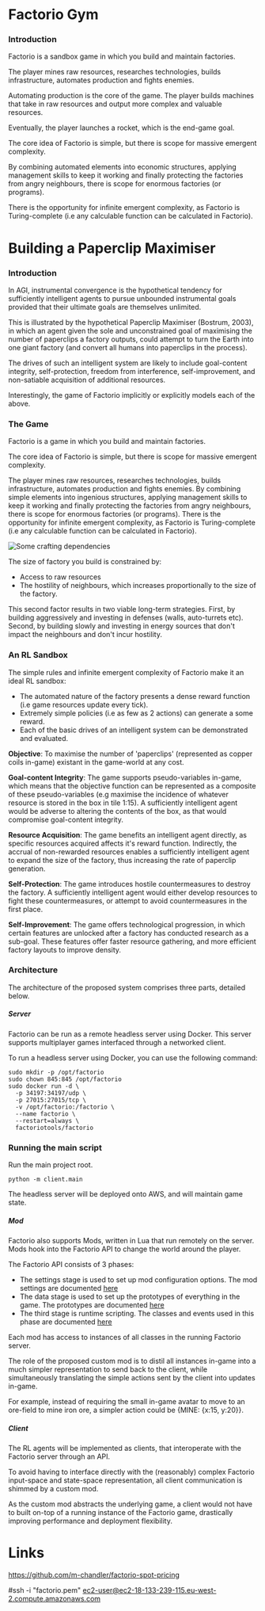 # Factorio Gym

### Introduction

Factorio is a sandbox game in which you build and maintain factories.

The player mines raw resources, researches technologies, builds infrastructure, automates production and fights enemies.

Automating production is the core of the game. The player builds machines that take in raw resources and output more complex and valuable resources.

Eventually, the player launches a rocket, which is the end-game goal.

The core idea of Factorio is simple, but there is scope for massive emergent complexity.

By combining automated elements into economic structures, applying management skills to keep it working and finally protecting the factories from angry neighbours, there is scope for enormous factories (or programs).

There is the opportunity for infinite emergent complexity, as Factorio is Turing-complete (i.e any calculable function can be calculated in Factorio).


# Building a Paperclip Maximiser

### Introduction

In AGI, instrumental convergence is the hypothetical tendency for sufficiently intelligent agents to pursue unbounded instrumental goals provided that their ultimate goals are themselves unlimited.

This is illustrated by the hypothetical Paperclip Maximiser (Bostrum, 2003), in which an agent given the sole and unconstrained goal of maximising the number of paperclips a factory outputs, could attempt to turn the Earth into one giant factory (and convert all humans into paperclips in the process).

The drives of such an intelligent system are likely to include goal-content integrity, self-protection, freedom from interference, self-improvement, and non-satiable acquisition of additional resources.

Interestingly, the game of Factorio implicitly or explicitly models each of the above.

### The Game

Factorio is a game in which you build and maintain factories.

The core idea of Factorio is simple, but there is scope for massive emergent complexity. 

The player mines raw resources, researches technologies, builds infrastructure, automates production and fights enemies. By combining simple elements into ingenious structures, applying management skills to keep it working and finally protecting the factories from angry neighbours, there is scope for enormous factories (or programs). There is the opportunity for infinite emergent complexity, as Factorio is Turing-complete (i.e any calculable function can be calculated in Factorio).

![Some crafting dependencies](https://community.wolfram.com//c/portal/getImageAttachment?filename=Factorio_All.png&userId=73716)

The size of factory you build is constrained by:
- Access to raw resources
- The hostility of neighbours, which increases proportionally to the size of the factory.

This second factor results in two viable long-term strategies. First, by building aggressively and investing in defenses (walls, auto-turrets etc). Second, by building slowly and investing in energy sources that don't impact the neighbours and don't incur hostility.

### An RL Sandbox

The simple rules and infinite emergent complexity of Factorio make it an ideal RL sandbox:
- The automated nature of the factory presents a dense reward function (i.e game resources update every tick).
- Extremely simple policies (i.e as few as 2 actions) can generate a some reward.
- Each of the basic drives of an intelligent system can be demonstrated and evaluated. 


**Objective**: To maximise the number of 'paperclips' (represented as copper coils in-game) existant in the game-world at any cost.

**Goal-content Integrity**: The game supports pseudo-variables in-game, which means that the objective function can be represented as a composite of these pseudo-variables (e.g maximise the incidence of whatever resource is stored in the box in tile 1:15). A sufficiently intelligent agent would be adverse to altering the contents of the box, as that would compromise goal-content integrity.

**Resource Acquisition**: The game benefits an intelligent agent directly, as specific resources acquired affects it's reward function. Indirectly, the accrual of non-rewarded resources enables a sufficiently intelligent agent to expand the size of the factory, thus increasing the rate of paperclip generation.

**Self-Protection**: The game introduces hostile countermeasures to destroy the factory. A sufficiently intelligent agent would either develop resources to fight these countermeasures, or attempt to avoid countermeasures in the first place.

**Self-Improvement**: The game offers technological progression, in which certain features are unlocked after a factory has conducted research as a sub-goal. These features offer faster resource gathering, and more efficient factory layouts to improve density.

### Architecture

The architecture of the proposed system comprises three parts, detailed below.

##### Server

Factorio can be run as a remote headless server using Docker. This server supports multiplayer games interfaced through a networked client. 

To run a headless server using Docker, you can use the following command:

```
sudo mkdir -p /opt/factorio
sudo chown 845:845 /opt/factorio
sudo docker run -d \
  -p 34197:34197/udp \
  -p 27015:27015/tcp \
  -v /opt/factorio:/factorio \
  --name factorio \
  --restart=always \
  factoriotools/factorio
```

### Running the main script
Run the main project root.
```
python -m client.main
```

The headless server will be deployed onto AWS, and will maintain game state.

##### Mod

Factorio also supports Mods, written in Lua that run remotely on the server. Mods hook into the Factorio API to change the world around the player. 

The Factorio API consists of 3 phases:
- The settings stage is used to set up mod configuration options. The mod settings are documented [here](https://wiki.factorio.com/Tutorial:Mod_settings)
- The data stage is used to set up the prototypes of everything in the game. The prototypes are documented [here](https://wiki.factorio.com/Prototype_definitions)
- The third stage is runtime scripting. The classes and events used in this phase are documented [here](https://lua-api.factorio.com/latest/)

Each mod has access to instances of all classes in the running Factorio server.

The role of the proposed custom mod is to distil all instances in-game into a much simpler representation to send back to the client, while simultaneously translating the simple actions sent by the client into updates in-game.

For example, instead of requiring the small in-game avatar to move to an ore-field to mine iron ore, a simpler action could be {MINE: {x:15, y:20}}. 

##### Client

The RL agents will be implemented as clients, that interoperate with the Factorio server through an API. 

To avoid having to interface directly with the (reasonably) complex Factorio input-space and state-space representation, all client communication is shimmed by a custom mod. 

As the custom mod abstracts the underlying game, a client would not have to built on-top of a running instance of the Factorio game, drastically improving performance and deployment flexibility.

# Links

https://github.com/m-chandler/factorio-spot-pricing

#ssh -i "factorio.pem" ec2-user@ec2-18-133-239-115.eu-west-2.compute.amazonaws.com